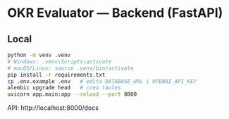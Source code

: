 # OKR Evaluator — Backend (FastAPI)

## Local
```bash
python -m venv .venv
# Windows: .venv\Scripts\activate
# macOS/Linux: source .venv/bin/activate
pip install -r requirements.txt
cp .env.example .env   # edita DATABASE_URL i OPENAI_API_KEY
alembic upgrade head   # crea taules
uvicorn app.main:app --reload --port 8000
```
API: http://localhost:8000/docs
